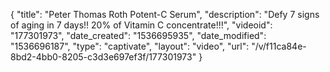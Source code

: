 {
    "title": "Peter Thomas Roth Potent-C Serum",
    "description": "Defy 7 signs of aging in 7 days!! 20% of Vitamin C concentrate!!!",
    "videoid": "177301973",
    "date_created": "1536695935",
    "date_modified": "1536696187",
    "type": "captivate",
    "layout": "video",
    "url": "\/v\/f11ca84e-8bd2-4bb0-8205-c3d3e697ef3f\/177301973"
}
